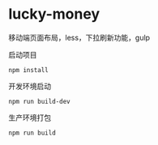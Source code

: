 # lucky-money
移动端页面布局，less，下拉刷新功能，gulp

启动项目
```
npm install
```

开发环境启动
```
npm run build-dev
```

生产环境打包
```
npm run build
```
